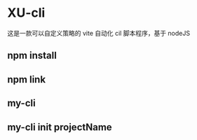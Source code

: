 # XU-cli

这是一款可以自定义策略的 vite 自动化 cil 脚本程序，基于 nodeJS

## npm install

## npm link

## my-cli

## my-cli init projectName
